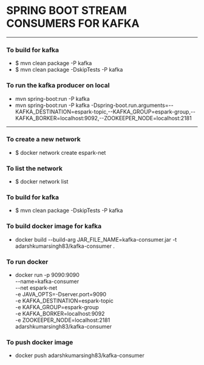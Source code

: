 # SPRING BOOT STREAM CONSUMERS FOR KAFKA

---

### To build for kafka
* $ mvn clean package  -P kafka
* $ mvn clean package -DskipTests -P kafka

### To run the kafka producer on local
* mvn spring-boot:run -P kafka 
* mvn spring-boot:run -P kafka -Dspring-boot.run.arguments=--KAFKA_DESTINATION=espark-topic,--KAFKA_GROUP=espark-group,--KAFKA_BORKER=localhost:9092,--ZOOKEEPER_NODE=localhost:2181

----

### To create a new network
* $ docker network create espark-net

### To list the network
* $ docker network list

### To build for kafka
* $ mvn clean package -DskipTests -P kafka

### To build docker image for kafka
* docker build --build-arg JAR_FILE_NAME=kafka-consumer.jar -t adarshkumarsingh83/kafka-consumer .

### To run docker
* docker run -p 9090:9090 \
  --name=kafka-consumer  \
 --net espark-net  \
 -e JAVA_OPTS=-Dserver.port=9090 \
 -e KAFKA_DESTINATION=espark-topic\
 -e KAFKA_GROUP=espark-group    \
 -e KAFKA_BORKER=localhost:9092   \
 -e ZOOKEEPER_NODE=localhost:2181   \
  adarshkumarsingh83/kafka-consumer

### To push docker image
* docker push adarshkumarsingh83/kafka-consumer